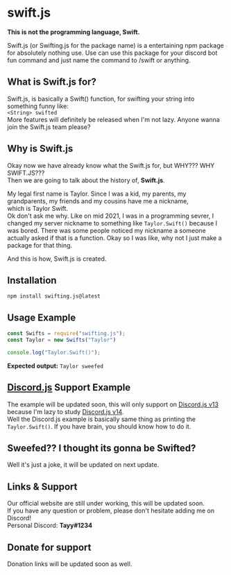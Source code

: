 ﻿# swift.js
 
 **This is not the programming language, Swift.**

Swift.js (or Swifting.js for the package name) is a entertaining npm package for absolutely nothing use. Use can use this package for your discord bot fun command and just name the command to /swift or anything. 

## What is Swift.js for?

Swift.js, is basically a Swift() function, for swifting your string into something funny like:  
`<String> swifted`  
More features will definitely be released when I'm not lazy. Anyone wanna join the Swift.js team please?

## Why is Swift.js

Okay now we have already know what the Swift.js for, but WHY??? WHY SWIFT.JS???  
Then we are going to talk about the history of, **Swift.js**.  
    
My legal first name is Taylor. Since I was a kid, my parents, my grandparents, my friends and my cousins have me a nickname,  
which is Taylor Swift.  
Ok don't ask me why. Like on mid 2021, I was in a programming sevrer, I changed my server nickname to something like `Taylor.Swift()` because I was bored. There was some people noticed my nickname a someone actually asked if that is a function. Okay so I was like, why not I just make a package for that thing.  
  
And this is how, Swift.js is created.  

## Installation 

`npm install swifting.js@latest`

## Usage Example
```js
const Swifts = require("swifting.js");
const Taylor = new Swifts("Taylor")

console.log("Taylor.Swift()");
```
**Expected output:**
`Taylor sweefed`

## [Discord.js](https://github.com/discordjs/discord.js) Support Example

The example will be updated soon, this will only support on [Discord.js v13](https://discordjs.guide/) because I'm lazy to study [Discord.js v14](https://discordjs.guide/additional-info/changes-in-v14.html#before-you-start).  
Well the Discord.js example is basically same thing as printing the `Taylor.Swift()`. If you have brain, you should know how to do it.

## Sweefed?? I thought its gonna be Swifted?

Well it's just a joke, it will be updated on next update. 

## Links & Support

Our official website are still under working, this will be updated soon.  
If you have any question or problem, please don't hesitate adding me on Discord!    
Personal Discord: **Tayy#1234**

## Donate for support

Donation links will be updated soon as well.




